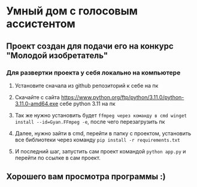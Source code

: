 # Умный дом с голосовым ассистентом

## Проект создан для подачи его на конкурс "Молодой изобретатель"

### Для развертки проекта у себя локально на компьютере

1. Установите сначала из github репозиторий к себе на пк

2. Скачайте с сайта https://www.python.org/ftp/python/3.11.0/python-3.11.0-amd64.exe себе python 3.11 на пк

3. Так же нужно установить будет ```ffmpeg через команду в cmd winget install --id=Gyan.FFmpeg -e```, после чего перезагрузить пк

4. Далее, нужно зайти в cmd, перейти в папку с проектом, установить все библиотеки через команду ```pip install -r requirements.txt```

5. И последний шаг, запустить сам проект командой ```python app.py``` и перейти по ссылке в сам проект.

## Хорошего вам просмотра программы :)